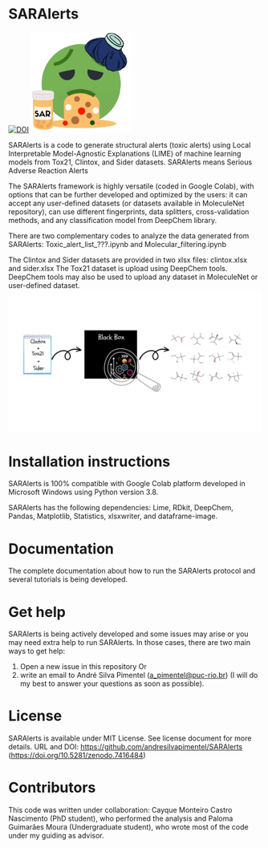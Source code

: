 # SARAlerts
[![DOI](https://zenodo.org/badge/576043558.svg)](https://zenodo.org/badge/latestdoi/576043558)
<img src="emoji.png" alt="drawing" width="200"/>

SARAlerts is a code to generate structural alerts (toxic alerts) using Local Interpretable Model-Agnostic Explanations (LIME) of machine learning models from Tox21, Clintox, and Sider datasets.
SARAlerts means Serious Adverse Reaction Alerts

The SARAlerts framework is highly versatile (coded in Google Colab), with options that can be further developed and optimized by the users: it can accept any user-defined datasets (or datasets available in MoleculeNet repository), can use different fingerprints, data splitters, cross-validation methods, and any classification model from DeepChem library.

There are two complementary codes to analyze the data generated from SARAlerts: Toxic_alert_list_???.ipynb and Molecular_filtering.ipynb

The Clintox and Sider datasets are provided in two xlsx files: clintox.xlsx and sider.xlsx
The Tox21 dataset is upload using DeepChem tools. DeepChem tools may also be used to upload any dataset in MoleculeNet or user-defined dataset. 
<img src="Graphic Abstract.jpg" alt="drawing" width="800"/>
# Installation instructions

SARAlerts is 100% compatible with Google Colab platform developed in Microsoft Windows using Python version 3.8.

SARAlerts has the following dependencies: Lime, RDkit, DeepChem, Pandas, Matplotlib, Statistics, xlsxwriter, and dataframe-image.

# Documentation

The complete documentation about how to run the SARAlerts protocol and several tutorials is being developed.

# Get help

SARAlerts is being actively developed and some issues may arise or you may need extra help to run SARAlerts. In those cases, there are two main ways to get help:

1) Open a new issue in this repository
Or 
2) write an email to André Silva Pimentel (a_pimentel@puc-rio.br) (I will do my best to answer your questions as soon as possible).

# License

SARAlerts is available under MIT License. See license document for more details. URL and DOI: https://github.com/andresilvapimentel/SARAlerts (https://doi.org/10.5281/zenodo.7416484)

# Contributors

This code was written under collaboration:
Cayque Monteiro Castro Nascimento (PhD student), who performed the analysis and Paloma Guimarães Moura (Undergraduate student), who wrote most of the code under my guiding as advisor.
